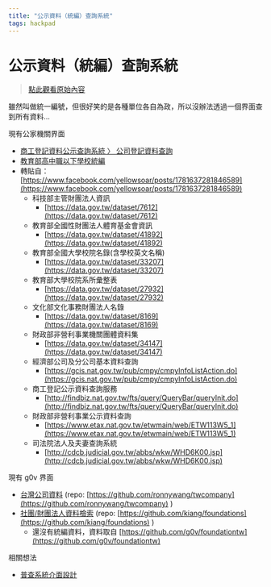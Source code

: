 ```yaml
---
title: "公示資料（統編）查詢系統"
tags: hackpad
---
```


# 公示資料（統編）查詢系統

> [點此觀看原始內容](https://g0v.hackpad.tw/WhCmazsSmry)


雖然叫做統一編號，但很好笑的是各種單位各自為政，所以沒辦法透過一個界面查到所有資料...

現有公家機關界面
- [商工登記資料公示查詢系統 〉 公司登記資料查詢](http://gcis.nat.gov.tw/pub/cmpy/cmpyInfoListAction.do)
- [教育部高中職以下學校統編](http://www.edu.tw/QueryTable/table_list.aspx?Node=1914&Index=9&wid=570b8a05-a386-40ec-8543-33dd6a0562ab)
- 轉貼自：[https://www.facebook.com/yellowsoar/posts/1781637281846589](https://www.facebook.com/yellowsoar/posts/1781637281846589)
    - 科技部主管財團法人資訊
        - [https://data.gov.tw/dataset/7612](https://data.gov.tw/dataset/7612)
    - 教育部全國性財團法人體育基金會資訊
        - [https://data.gov.tw/dataset/41892](https://data.gov.tw/dataset/41892)
    - 教育部全國大學校院名錄(含學校英文名稱)
        - [https://data.gov.tw/dataset/33207](https://data.gov.tw/dataset/33207)
    - 教育部大學校院系所彙整表
        - [https://data.gov.tw/dataset/27932](https://data.gov.tw/dataset/27932)
    - 文化部文化事務財團法人名錄
        - [https://data.gov.tw/dataset/8169](https://data.gov.tw/dataset/8169)
    - 財政部非營利事業機關團體資料集
        - [https://data.gov.tw/dataset/34147](https://data.gov.tw/dataset/34147)
    - 經濟部公司及分公司基本資料查詢
        - [https://gcis.nat.gov.tw/pub/cmpy/cmpyInfoListAction.do](https://gcis.nat.gov.tw/pub/cmpy/cmpyInfoListAction.do)
    - 商工登記公示資料查詢服務
        - [http://findbiz.nat.gov.tw/fts/query/QueryBar/queryInit.do](http://findbiz.nat.gov.tw/fts/query/QueryBar/queryInit.do)
    - 財政部非營利事業公示資料查詢
        - [https://www.etax.nat.gov.tw/etwmain/web/ETW113W5_1](https://www.etax.nat.gov.tw/etwmain/web/ETW113W5_1)
    - 司法院法人及夫妻查詢系統
        - [http://cdcb.judicial.gov.tw/abbs/wkw/WHD6K00.jsp](http://cdcb.judicial.gov.tw/abbs/wkw/WHD6K00.jsp)

現有 g0v 界面
- [台灣公司資料](http://gcis.nat.g0v.tw/) (repo: [https://github.com/ronnywang/twcompany](https://github.com/ronnywang/twcompany) )
- [社團/財團法人資料檢索](http://foundations.olc.tw/) (repo: [https://github.com/kiang/foundations](https://github.com/kiang/foundations) )
    - 還沒有統編資料，資料取自 [https://github.com/g0v/foundationtw](https://github.com/g0v/foundationtw)

相關想法
- [普查系統介面設計](https://gist.github.com/anonymous/a372d73428ce7a0954d9)

